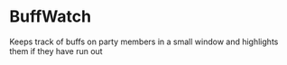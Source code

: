 # BuffWatch
Keeps track of buffs on party members in a small window and highlights them if they have run out
